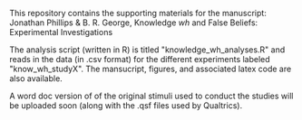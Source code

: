 This repository contains the supporting materials for the manuscript: Jonathan Phillips & B. R. George, Knowledge *wh* and False Beliefs: Experimental Investigations

The analysis script (written in R) is titled "knowledge_wh_analyses.R" and reads in the data (in .csv format) for the different experiments labeled "know_wh_studyX". The mansucript, figures, and associated latex code are also available.

A word doc version of of the original stimuli used to conduct the studies will be uploaded soon (along with the .qsf files used by Qualtrics).